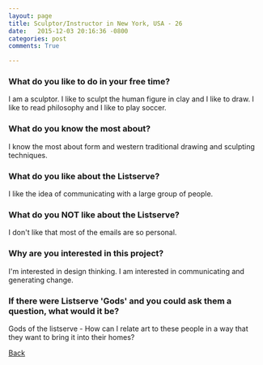```yaml
---
layout: page
title: Sculptor/Instructor in New York, USA - 26
date:   2015-12-03 20:16:36 -0800
categories: post
comments: True

---
```


### What do you like to do in your free time?
<p>I am a sculptor. I like to sculpt the human figure in clay and I like to draw. I like to read philosophy and I like to play soccer.</p>

### What do you know the most about?
<p>I know the most about form and western traditional drawing and sculpting techniques.</p>

### What do you like about the Listserve?
<p>I like the idea of communicating with a large group of people. </p>

### What do you NOT like about the Listserve?
<p>I don't like that most of the emails are so personal. </p>

### Why are you interested in this project?
<p>I'm interested in design thinking. I am interested in communicating and generating change. </p>

### If there were Listserve 'Gods' and you could ask them a question, what would it be?
<p>Gods of the listserve - How can I relate art to these people in a way that they want to bring it into their homes? </p>

[Back][1]

[1]: /home/responders/all